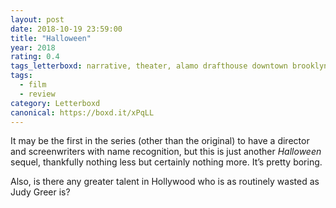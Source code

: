 ```yaml
---
layout: post 
date: 2018-10-19 23:59:00
title: "Halloween"
year: 2018
rating: 0.4
tags_letterboxd: narrative, theater, alamo drafthouse downtown brooklyn, NYC, Robtober
tags:
  - film
  - review
category: Letterboxd
canonical: https://boxd.it/xPqLL
---
```


It may be the first in the series (other than the original) to have a director and screenwriters with name recognition, but this is just another <cite>Halloween</cite> sequel, thankfully nothing less but certainly nothing more. It’s pretty boring.

Also, is there any greater talent in Hollywood who is as routinely wasted as Judy Greer is?